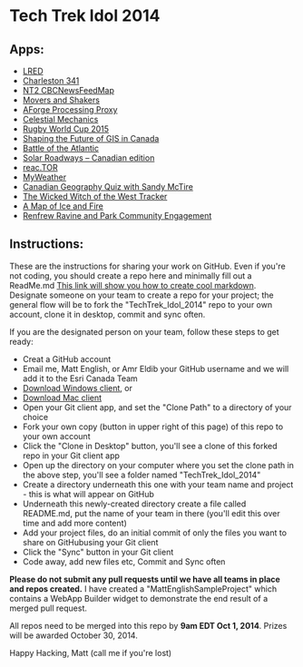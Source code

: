 Tech Trek Idol 2014
==================

## Apps:
* [LRED](https://github.com/EsriCanada/TechTrek_Idol_2014/tree/master/LRED)
* [Charleston 341](https://github.com/EsriCanada/TechTrek_Idol_2014/tree/master/Charleston341)
* [NT2 CBCNewsFeedMap](https://github.com/EsriCanada/TechTrek_Idol_2014/tree/master/NT2_CBCNewsFeedMap)
* [Movers and Shakers](https://github.com/EsriCanada/TechTrek_Idol_2014/tree/master/Movers_and_Shakers)
* [AForge Processing Proxy](https://github.com/EsriCanada/TechTrek_Idol_2014/tree/master/Approx)
* [Celestial Mechanics](https://github.com/EsriCanada/TechTrek_Idol_2014/tree/master/CelestialMechanics)
* [Rugby World Cup 2015](https://github.com/EsriCanada/TechTrek_Idol_2014/tree/master/SMAPS/Rugby%20World%20Cup%202015)
* [Shaping the Future of GIS in Canada](https://github.com/EsriCanada/TechTrek_Idol_2014/tree/master/SMAPS/Shaping%20the%20Future%20of%20GIS%20in%20Canada)
* [Battle of the Atlantic](https://github.com/EsriCanada/TechTrek_Idol_2014/tree/master/AnEastCoastCanadianPort)
* [Solar Roadways – Canadian edition](https://github.com/EsriCanada/TechTrek_Idol_2014/tree/master/Hayleigh_Shannon_Cameron)
* [reac.TOR](https://github.com/EsriCanada/TechTrek_Idol_2014/tree/master/reac.TOR)
* [MyWeather](https://github.com/EsriCanada/TechTrek_Idol_2014/tree/master/BrandonTylerProject)
* [Canadian Geography Quiz with Sandy McTire](https://github.com/EsriCanada/TechTrek_Idol_2014/tree/master/McTireGeographyQuiz)
* [The Wicked Witch of the West Tracker](https://github.com/EsriCanada/TechTrek_Idol_2014/tree/master/Sarah_Jonathan_LandofOz)
* [A Map of Ice and Fire](https://github.com/EsriCanada/TechTrek_Idol_2014/tree/master/AMapOfIceAndFire)
* [Renfrew Ravine and Park Community Engagement](https://github.com/EsriCanada/TechTrek_Idol_2014/tree/master/PacRegion_CommunityEngagementWorkflow)

## Instructions:
These are the instructions for sharing your work on GitHub. Even if you're not coding, you should create a repo here and minimally fill out a ReadMe.md [This link will show you how to create cool markdown](http://markdownlivepreview.com).  Designate someone on your team to create a repo for your project; the general flow will be to fork the "TechTrek_Idol_2014" repo to your own account, clone it in desktop, commit and sync often.  

If you are the designated person on your team, follow these steps to get ready:

* Creat a GitHub account
* Email me, Matt English, or Amr Eldib your GitHub username and we will add it to the Esri Canada Team
* [Download Windows client](https://windows.github.com), or 
* [Download Mac client](https://mac.github.com)
* Open your Git client app, and set the "Clone Path" to a directory of your choice
* Fork your own copy (button in upper right of this page) of this repo to your own account
* Click the "Clone in Desktop" button, you'll see a clone of this forked repo in your Git client app
* Open up the directory on your computer where you set the clone path in the above step, you'll see a folder named "TechTrek_Idol_2014"
* Create a directory underneath this one with your team name and project - this is what will appear on GitHub
* Underneath this newly-created directory create a file called README.md, put the name of your team in there (you'll edit this over time and add more content)
* Add your project files, do an initial commit of only the files you want to share on GitHubusing your Git client
* Click the "Sync" button in your Git client
* Code away, add new files etc, Commit and Sync often

**Please do not submit any pull requests until we have all teams in place and repos created.** I have created a "MattEnglishSampleProject" which contains a WebApp Builder widget to demonstrate the end result of a merged pull request. 


All repos need to be merged into this repo by **9am EDT Oct 1, 2014**. Prizes will be awarded October 30, 2014.


Happy Hacking, Matt (call me if you're lost)

